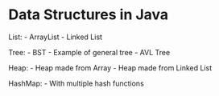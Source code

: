 # Data Structures in Java

List:
    - ArrayList
    - Linked List

Tree:
    - BST
    - Example of general tree
    - AVL Tree

Heap:
    - Heap made from Array
    - Heap made from Linked List

HashMap:
    - With multiple hash functions